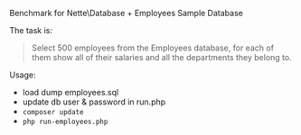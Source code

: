 Benchmark for Nette\Database + Employees Sample Database

The task is:
> Select 500 employees from the Employees database, for each of them show all of their salaries and all the departments they belong to.

Usage:
- load dump employees.sql
- update db user & password in run.php
- `composer update`
- `php run-employees.php`
